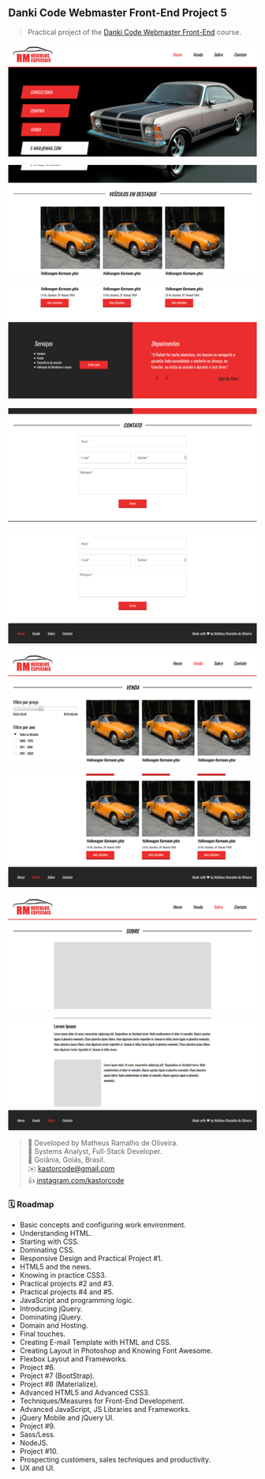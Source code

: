 ## Danki Code Webmaster Front-End Project 5
> Practical project of the [Danki Code Webmaster Front-End](https://cursos.dankicode.com/curso-front-end-completo) course.

<p align="center">
  <img src="screenshots/1.png" />
</p>
<p align="center">
  <img src="screenshots/2.png" />
</p>
<p align="center">
  <img src="screenshots/3.png" />
</p>
<p align="center">
  <img src="screenshots/4.png" />
</p>
<p align="center">
  <img src="screenshots/5.png" />
</p>
<p align="center">
  <img src="screenshots/6.png" />
</p>
<p align="center">
  <img src="screenshots/7.png" />
</p>
<p align="center">
  <img src="screenshots/8.png" />
</p>
<p align="center">
  <img src="screenshots/9.png" />
</p>

> 👷 Developed by Matheus Ramalho de Oliveira.  
🔨 Systems Analyst, Full-Stack Developer.  
🏡 Goiânia, Goiás, Brasil.  
✉️ kastorcode@gmail.com  
👍 [instagram.com/kastorcode](https://www.instagram.com/kastorcode)

### 🗓 ️Roadmap
- Basic concepts and configuring work environment.
- Understanding HTML.
- Starting with CSS.
- Dominating CSS.
- Responsive Design and Practical Project #1.
- HTML5 and the news.
- Knowing in practice CSS3.
- Practical projects #2 and #3.
- Practical projects #4 and #5.
- JavaScript and programming logic.
- Introducing jQuery.
- Dominating jQuery.
- Domain and Hosting.
- Final touches.
- Creating E-mail Template with HTML and CSS.
- Creating Layout in Photoshop and Knowing Font Awesome.
- Flexbox Layout and Frameworks.
- Project #6.
- Project #7 (BootStrap).
- Project #8 (Materialize).
- Advanced HTML5 and Advanced CSS3.
- Techniques/Measures for Front-End Development.
- Advanced JavaScript, JS Libraries and Frameworks.
- jQuery Mobile and jQuery UI.
- Project #9.
- Sass/Less.
- NodeJS.
- Project #10.
- Prospecting customers, sales techniques and productivity.
- UX and UI.
